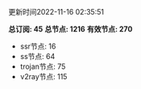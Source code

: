更新时间2022-11-16 02:35:51

**总订阅: 45**
**总节点: 1216**
**有效节点: 270**
- ssr节点: 16
- ss节点: 64
- trojan节点: 75
- v2ray节点: 115
